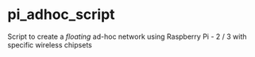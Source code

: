 # pi_adhoc_script
Script to create a *floating* ad-hoc network using Raspberry Pi - 2 / 3 with specific wireless chipsets
